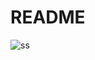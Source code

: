 # README 
![ss](https://user-images.githubusercontent.com/29980030/92948073-cb83be00-f493-11ea-9b3e-ff1bde9904ef.png)
